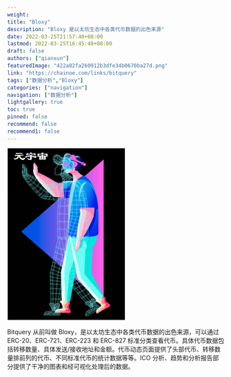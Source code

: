 ```yaml
---
weight: 
title: "Bloxy"
description: "Bloxy 是以太坊生态中各类代币数据的出色来源"
date: 2022-03-25T21:57:40+08:00
lastmod: 2022-03-25T16:45:40+08:00
draft: false
authors: ["qianxun"]
featuredImage: "422a02fa260912b3dfe34b0670ba27d.png"
link: "https://chainoe.com/links/bitquery"
tags: ["数据分析","Bloxy"]
categories: ["navigation"]
navigation: ["数据分析"]
lightgallery: true
toc: true
pinned: false
recommend: false
recommend1: false
---
```


![](422a02fa260912b3dfe34b0670ba27d.png)

Bitquery 从前叫做 Bloxy，是以太坊生态中各类代币数据的出色来源，可以通过 ERC-20、ERC-721、ERC-223 和 ERC-827 标准分类查看代币。具体代币数据包括转移数量、具体发送/接收地址和金额。代币动态页面提供了头部代币、转移数量排前列的代币、不同标准代币的统计数据等等。ICO 分析、趋势和分析报告部分提供了干净的图表和经可视化处理后的数据。